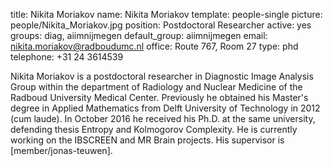 title: Nikita Moriakov
name: Nikita Moriakov
template: people-single
picture: people/Nikita_Moriakov.jpg
position: Postdoctoral Researcher
active: yes
groups: diag, aiimnijmegen
default_group: aiimnijmegen
email: nikita.moriakov@radboudumc.nl
office: Route 767, Room 27
type: phd
telephone: +31 24 3614539

Nikita Moriakov is a postdoctoral researcher in Diagnostic Image Analysis Group within the department of Radiology and Nuclear Medicine of the Radboud University Medical Center. Previously he obtained his Master's degree in Applied Mathematics from Delft University of Technology in 2012 (cum laude). In October 2016 he received his Ph.D. at the same university, defending thesis Entropy and Kolmogorov Complexity. He is currently working on the IBSCREEN and MR Brain projects.
His supervisor is [member/jonas-teuwen].
